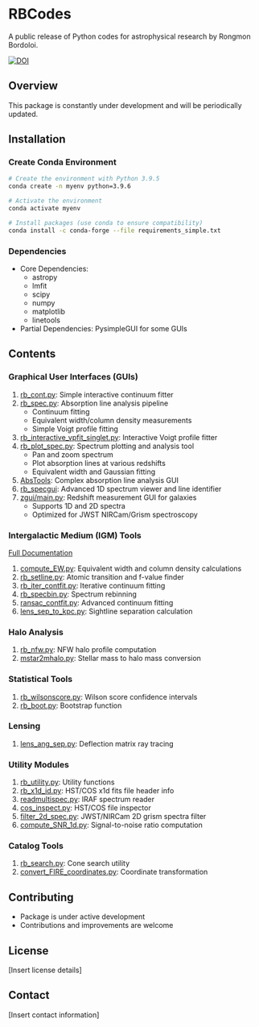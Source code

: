 # RBCodes

A public release of Python codes for astrophysical research by Rongmon Bordoloi. 

[![DOI](https://zenodo.org/badge/192408573.svg)](https://zenodo.org/badge/latestdoi/192408573)

## Overview
This package is constantly under development and will be periodically updated.

## Installation

### Create Conda Environment
```bash
# Create the environment with Python 3.9.5
conda create -n myenv python=3.9.6

# Activate the environment
conda activate myenv

# Install packages (use conda to ensure compatibility)
conda install -c conda-forge --file requirements_simple.txt
```

### Dependencies
- Core Dependencies: 
  - astropy
  - lmfit
  - scipy
  - numpy
  - matplotlib
  - linetools
- Partial Dependencies: PysimpleGUI for some GUIs

## Contents

### Graphical User Interfaces (GUIs)
1. [rb_cont.py](/docs/GUIs/rb_cont.md): Simple interactive continuum fitter
2. [rb_spec.py](/docs/GUIs/rb_spec.md): Absorption line analysis pipeline
   - Continuum fitting
   - Equivalent width/column density measurements
   - Simple Voigt profile fitting
3. [rb_interactive_vpfit_singlet.py](/docs/GUIs/rb_interactive_vpfit_singlet.md): Interactive Voigt profile fitter
4. [rb_plot_spec.py](/docs/GUIs/rb_plot_spec.md): Spectrum plotting and analysis tool
   - Pan and zoom spectrum
   - Plot absorption lines at various redshifts
   - Equivalent width and Gaussian fitting
5. [AbsTools](/docs/GUIs/AbsTools/README.md): Complex absorption line analysis GUI
6. [rb_specgui](/docs/GUIs/rb_specgui/rb_specgui.md): Advanced 1D spectrum viewer and line identifier
7. [zgui/main.py](/docs/GUIs/zgui.md): Redshift measurement GUI for galaxies
   - Supports 1D and 2D spectra
   - Optimized for JWST NIRCam/Grism spectroscopy

### Intergalactic Medium (IGM) Tools

[Full Documentation](/docs/IGM/IGM_README.md)

1. [compute_EW.py](/docs/IGM/compute_EW.md): Equivalent width and column density calculations
2. [rb_setline.py](/docs/IGM/rb_setline.md): Atomic transition and f-value finder
3. [rb_iter_contfit.py](/docs/IGM/rb_iter_contfit.md): Iterative continuum fitting
4. [rb_specbin.py](/docs/IGM/rb_specbin.md): Spectrum rebinning
5. [ransac_contfit.py](/docs/IGM/ransac_contfit.md): Advanced continuum fitting
6. [lens_sep_to_kpc.py](/docs/IGM/lens_sep_to_kpc.md): Sightline separation calculation

### Halo Analysis
1. [rb_nfw.py](/docs/halo/rb_nfw.md): NFW halo profile computation
2. [mstar2mhalo.py](/docs/halo/mstar2mhalo.md): Stellar mass to halo mass conversion

### Statistical Tools
1. [rb_wilsonscore.py](/docs/rbstat/rb_wilsonscore.md): Wilson score confidence intervals
2. [rb_boot.py](/docs/rbstat/rb_boot.md): Bootstrap function

### Lensing
1. [lens_ang_sep.py](/docs/lensing/lens_ang_sep.md): Deflection matrix ray tracing

### Utility Modules
1. [rb_utility.py](/docs/utils/rb_utility.md): Utility functions
2. [rb_x1d_id.py](/docs/utils/rb_x1d_id.md): HST/COS x1d fits file header info
3. [readmultispec.py](/docs/utils/readmultispec.md): IRAF spectrum reader
4. [cos_inspect.py](/docs/utils/cos_inspect.md): HST/COS file inspector
5. [filter_2d_spec.py](/docs/utils/filter_2d_spec.md): JWST/NIRCam 2D grism spectra filter
6. [compute_SNR_1d.py](/docs/utils/compute_SNR_1d.md): Signal-to-noise ratio computation

### Catalog Tools
1. [rb_search.py](/docs/catalog/rb_search.md): Cone search utility
2. [convert_FIRE_coordinates.py](/docs/catalog/convert_FIRE_coordinates.md): Coordinate transformation

## Contributing
- Package is under active development
- Contributions and improvements are welcome

## License
[Insert license details]

## Contact
[Insert contact information]